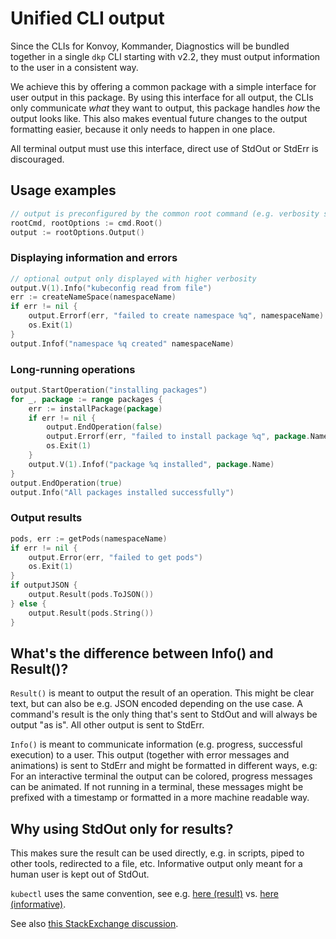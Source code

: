 <!--
 Copyright 2022 D2iQ, Inc. All rights reserved.
 SPDX-License-Identifier: Apache-2.0
 -->

# Unified CLI output

Since the CLIs for Konvoy, Kommander, Diagnostics will be bundled together in a single `dkp` CLI starting with v2.2,
they must output information to the user in a consistent way.

We achieve this by offering a common package with a simple interface for user output in this package. By using this
interface for all output, the CLIs only communicate *what* they want to output, this package handles *how* the output
looks like. This also makes eventual future changes to the output formatting easier, because it only needs to happen
in one place.

All terminal output must use this interface, direct use of StdOut or StdErr is discouraged.

## Usage examples

```go
// output is preconfigured by the common root command (e.g. verbosity set from --verbose flag)
rootCmd, rootOptions := cmd.Root()
output := rootOptions.Output()
```

### Displaying information and errors

```go
// optional output only displayed with higher verbosity
output.V(1).Info("kubeconfig read from file")
err := createNameSpace(namespaceName)
if err != nil {
    output.Errorf(err, "failed to create namespace %q", namespaceName)
    os.Exit(1)
}
output.Infof("namespace %q created" namespaceName)
```

### Long-running operations

```go
output.StartOperation("installing packages")
for _, package := range packages {
    err := installPackage(package)
    if err != nil {
        output.EndOperation(false)
        output.Errorf(err, "failed to install package %q", package.Name)
        os.Exit(1)
    }
    output.V(1).Infof("package %q installed", package.Name)
}
output.EndOperation(true)
output.Info("All packages installed successfully")
```

### Output results

```go
pods, err := getPods(namespaceName)
if err != nil {
    output.Error(err, "failed to get pods")
    os.Exit(1)
}
if outputJSON {
    output.Result(pods.ToJSON())
} else {
    output.Result(pods.String())
}
```

## What's the difference between Info() and Result()?

`Result()` is meant to output the result of an operation. This might be clear text, but can also be e.g. JSON encoded
depending on the use case. A command's result is the only thing that's sent to StdOut and will always be output "as is".
All other output is sent to StdErr.

`Info()` is meant to communicate information (e.g. progress, successful execution) to a user. This output (together with
error messages and animations) is sent to StdErr and might be formatted in different ways, e.g: For an interactive
terminal the output can be colored, progress messages can be animated. If not running in a terminal, these messages
might be prefixed with a timestamp or formatted in a more machine readable way.

## Why using StdOut only for results?

This makes sure the result can be used directly, e.g. in scripts, piped to other tools, redirected to a file, etc.
Informative output only meant for a human user is kept out of StdOut.

`kubectl` uses the same convention, see e.g.
[here (result)](https://github.com/kubernetes/kubectl/blob/3f7abd9859b92958fcf8f6e5bb9d7b354aee4781/pkg/cmd/get/get.go#L824-L826)
vs. [here (informative)](https://github.com/kubernetes/kubectl/blob/3f7abd9859b92958fcf8f6e5bb9d7b354aee4781/pkg/cmd/get/get.go#L596-L603).

See also [this StackExchange discussion](https://unix.stackexchange.com/questions/331611/do-progress-reports-logging-information-belong-on-stderr-or-stdout).
